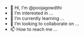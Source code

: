 - 👋 Hi, I’m @poojagowdthi
- 👀 I’m interested in ...
- 🌱 I’m currently learning ...
- 💞️ I’m looking to collaborate on ...
- 📫 How to reach me ...

<!---
poojagowdthi/poojagowdthi is a ✨ special ✨ repository because its `README.md` (this file) appears on your GitHub profile.
You can click the Preview link to take a look at your changes.
--->
